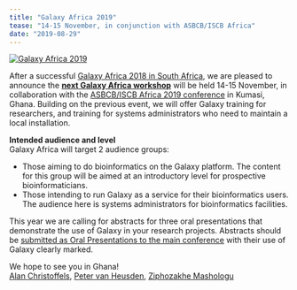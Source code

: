 ```yaml
---
title: "Galaxy Africa 2019"
tease: "14-15 November, in conjunction with ASBCB/ISCB Africa"
date: "2019-08-29"
---
```


[<img class="float-right img-responsive" style="max-width: 14rem;" src="/src/images/galaxy-logos/galaxy-africa-logo-big.png" alt="Galaxy Africa 2019" />](https://www.iscb.org/iscbafrica2019-ps/iscbafrica2019-worktut#galaxy)

After a successful [Galaxy Africa 2018 in South Africa](http://galaxyafrica.sanbi.ac.za/), we are pleased to announce the **[next Galaxy Africa workshop](https://www.iscb.org/iscbafrica2019-ps/iscbafrica2019-worktut#galaxy)** will be held 14-15 November, in collaboration with the [ASBCB/ISCB Africa 2019 conference](https://www.iscb.org/iscbafrica2019) in Kumasi, Ghana. Building on the previous event, we will offer Galaxy training for researchers, and training for systems administrators who need to maintain a local installation. 

**Intended audience and level**<br />
Galaxy Africa will target 2 audience groups:

* Those aiming to do bioinformatics on the Galaxy platform. The content for this group will be aimed at an introductory level for prospective bioinformaticians.
* Those intending to run Galaxy as a service for their bioinformatics users. The audience here is systems administrators for bioinformatics facilities.

This year we are calling for abstracts for three oral presentations that demonstrate the use of Galaxy in your research projects. Abstracts should be [submitted as Oral Presentations to the main conference](https://www.iscb.org/iscbafrica2019-call/iscbafrica2019-oral-submission) with their use of Galaxy clearly marked. 

We hope to see you in Ghana!<br />
[Alan Christoffels](https://www.uwc.ac.za/Biography/Pages/Prof-Alan-Christoffels.aspx), [Peter van Heusden](https://www.researchgate.net/profile/Peter_Van_Heusden), [Ziphozakhe Mashologu](https://www.researchgate.net/profile/Ziphozakhe_Mashologu)
